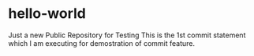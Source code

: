 # hello-world
Just a new Public Repository for Testing
This is the 1st commit statement which I am executing for demostration of commit feature.
